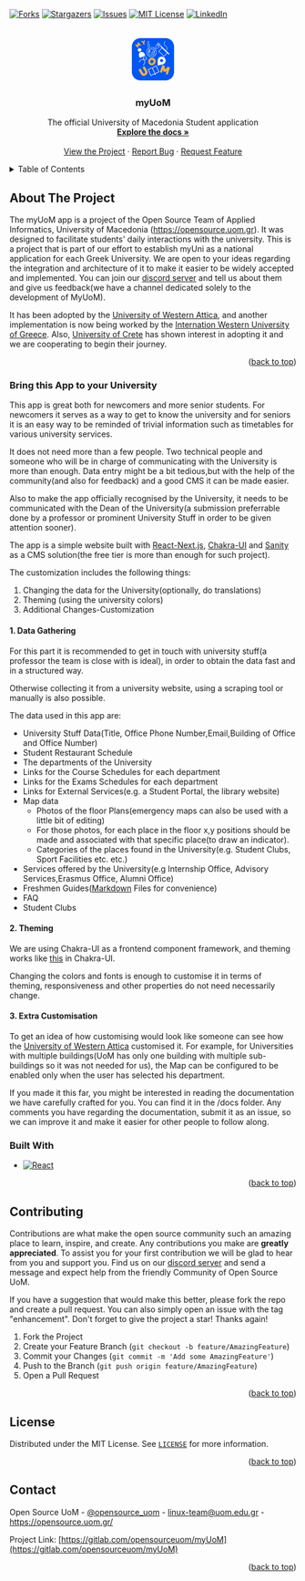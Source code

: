 <!-- Improved compatibility of back to top link: See: https://github.com/othneildrew/Best-README-Template/pull/73 -->

<a name="readme-top"></a>

<!--
*** Thanks for checking out the Best-README-Template. If you have a suggestion
*** that would make this better, please fork the repo and create a pull request
*** or simply open an issue with the tag "enhancement".
*** Don't forget to give the project a star!
*** Thanks again! Now go create something AMAZING! :D
-->

<!-- PROJECT SHIELDS -->
<!--
*** I'm using markdown "reference style" links for readability.
*** Reference links are enclosed in brackets [ ] instead of parentheses ( ).
*** See the bottom of this document for the declaration of the reference variables
*** for contributors-url, forks-url, etc. This is an optional, concise syntax you may use.
*** https://www.markdownguide.org/basic-syntax/#reference-style-links
-->

[![Forks][forks-shield]](https://gitlab.com/opensourceuom/myUoM/-/forks)
[![Stargazers][stars-shield]](https://gitlab.com/opensourceuom/myUoM/-/starrers)
[![Issues][issues-shield]](https://gitlab.com/opensourceuom/myUoM/-/issues)
[![MIT License][license-shield]](https://gitlab.com/opensourceuom/myUoM/-/blob/main/LICENSE)
[![LinkedIn][linkedin-shield]](https://www.linkedin.com/company/80766091)

<!-- PROJECT LOGO -->
<br />
<div align="center">
    <img src="src/assets/myUOMLogo.png" alt="Logo" width="80" height="80">
  <h3 align="center">myUoM</h3>

  <p align="center">
    The official University of Macedonia Student application
    <br />
    <a href="https://gitlab.com/opensourceuom/myUoM"><strong>Explore the docs »</strong></a>
    <br />
    <br />
    <a href="https://my.uom.gr/">View the Project</a>
    ·
    <a href="https://gitlab.com/opensourceuom/myUoM/-/issues/new">Report Bug</a>
    ·
    <a href="https://gitlab.com/opensourceuom/myUoM/-/issues/82">Request Feature</a>
  </p>
</div>

<!-- TABLE OF CONTENTS -->
<details>
  <summary>Table of Contents</summary>
  <ol>
    <li>
      <a href="#about-the-project">About The Project</a>
      <ul>
        <li><a href="#Bring-this-App-to-your-University">Bring this App to Your University:</a></li>
      </ul>
      <ul>
        <li><a href="#built-with">Built With</a></li>
      </ul>
    </li>
    <li><a href="#contributing">Contributing</a></li>
    <li><a href="#license">License</a></li>
    <li><a href="#contact">Contact</a></li>
  </ol>
</details>

<!-- ABOUT THE PROJECT -->

## About The Project

The myUoM app is a project of the Open Source Team of Applied Informatics, University of Macedonia (https://opensource.uom.gr).
It was designed to facilitate students' daily interactions with the university. This is a project that is part of our effort to establish myUni as a national application for each Greek University. We are open to your ideas regarding the integration and architecture of it to make it easier to be widely accepted and implemented. You can join our [discord server](https://discord.gg/nzMjpRYxp6) and tell us about them and give us feedback(we have a channel dedicated solely to the development of MyUoM).

It has been adopted by the [University of Western Attica](iam.uniwa.gr), and another implementation is now being worked by the [Internation Western University of Greece](https://www.ihu.gr). Also, [University of Crete](https://en.uoc.gr/) has shown interest in adopting it and we are cooperating to begin their journey.

<p align="right">(<a href="#readme-top">back to top</a>)</p>

### Bring this App to your University
This app is great both for newcomers and more senior students. For newcomers it serves as a way to get to know the university and for seniors it is an easy way to be reminded of trivial information such as timetables for various university services.

It does not need more than a few people. 
Two technical people and someone who will be in charge of communicating with the University is more than enough.
Data entry might be a bit tedious,but with the help of the community(and also for feedback) and a good CMS it can be made easier.

Also to make the app officially recognised by the University, it needs to be communicated with the Dean of the University(a submission preferrable done by a professor or prominent University Stuff in order to be given attention sooner).

The app is a simple website built with [React-Next.js](https://nextjs.org/), [Chakra-UI](https://chakra-ui.com/) and [Sanity](sanity.io) as a CMS solution(the free tier is more than enough for such project).

The customization includes the following things:
1. Changing the data for the University(optionally, do translations)
2. Theming (using the university colors)
3. Additional Changes-Customization

#### 1. Data Gathering
For this part it is recommended to get in touch with university stuff(a professor the team is close with is ideal), in order to obtain the data fast and in a structured way. 

Otherwise collecting it from a university website, using a scraping tool or manually is also possible.

The data used in this app are:

- University Stuff Data(Title, Office Phone Number,Email,Building of Office and Office Number)
- Student Restaurant Schedule
- The departments of the University
- Links for the Course Schedules for each department
- Links for the Exams Schedules for each department
- Links for External Services(e.g. a Student Portal, the library website)
- Map data
  - Photos of the floor Plans(emergency maps can also be used with a little bit of editing)
  - For those photos, for each place in the floor x,y positions should be made and associated with that specific place(to draw an indicator).
  - Categories of the places found in the University(e.g. Student Clubs, Sport Facilities etc. etc.)
- Services offered by the University(e.g Internship Office, Advisory Services,Erasmus Office, Alumni Office)
- Freshmen Guides([Markdown](https://en.wikipedia.org/wiki/Markdown) Files for convenience)
- FAQ
- Student Clubs

#### 2. Theming

We are using Chakra-UI as a frontend component framework, and theming works like [this](https://chakra-ui.com/docs/components/accordion/theming#theming) in Chakra-UI.

Changing the colors and fonts is enough to customise it in terms of theming, responsiveness and other properties do not need necessarily change.

#### 3. Extra Customisation

To get an idea of how customising would look like someone can see how the [University of Western Attica](iam.uniwa.gr) customised it.
For example, for Universities with multiple buildings(UoM has only one building with multiple sub-buildings so it was not needed for us), the Map can be configured to be enabled only when the user has selected his department.

If you made it this far, you might be interested in reading the documentation we have carefully crafted for you. You can find it in the /docs folder. Any comments you have regarding the documentation, submit it as an issue, so we can improve it and make it easier for other people to follow along. 

### Built With

- [![React][react.js]][react-url]

<p align="right">(<a href="#readme-top">back to top</a>)</p>

<!-- CONTRIBUTING -->

## Contributing

Contributions are what make the open source community such an amazing place to learn, inspire, and create. Any contributions you make are **greatly appreciated**. To assist you for your first contribution we will be glad to hear from you and support you. Find us on our [discord server](https://discord.gg/nzMjpRYxp6) and send a message and expect help from the friendly Community of Open Source UoM.

If you have a suggestion that would make this better, please fork the repo and create a pull request. You can also simply open an issue with the tag "enhancement".
Don't forget to give the project a star! Thanks again!

1. Fork the Project
2. Create your Feature Branch (`git checkout -b feature/AmazingFeature`)
3. Commit your Changes (`git commit -m 'Add some AmazingFeature'`)
4. Push to the Branch (`git push origin feature/AmazingFeature`)
5. Open a Pull Request

<p align="right">(<a href="#readme-top">back to top</a>)</p>

<!-- LICENSE -->

## License

Distributed under the MIT License. See [`LICENSE`](https://gitlab.com/opensourceuom/myUoM/-/blob/main/LICENSE) for more information.

<p align="right">(<a href="#readme-top">back to top</a>)</p>

<!-- CONTACT -->

## Contact

Open Source UoM - [@opensource_uom](https://twitter.com/opensource_uom) - linux-team@uom.edu.gr - https://opensource.uom.gr/

Project Link: [https://gitlab.com/opensourceuom/myUoM](https://gitlab.com/opensourceuom/myUoM)

<p align="right">(<a href="#readme-top">back to top</a>)</p>

<!-- MARKDOWN LINKS & IMAGES -->
<!-- https://www.markdownguide.org/basic-syntax/#reference-style-links -->

[contributors-shield]: https://img.shields.io/gitlab/contributors/opensourceuom/myUoM?style=for-the-badge
[forks-shield]: https://img.shields.io/gitlab/forks/opensourceuom/myUoM?style=for-the-badge
[stars-shield]: https://img.shields.io/gitlab/stars/opensourceuom/myUoM?style=for-the-badge
[issues-shield]: https://img.shields.io/gitlab/issues/open/opensourceuom/myUoM?style=for-the-badge
[license-shield]: https://img.shields.io/gitlab/license/opensourceuom/myUoM?style=for-the-badge
[linkedin-shield]: https://img.shields.io/badge/-LinkedIn-black.svg?style=for-the-badge&logo=linkedin&colorB=555
[react.js]: https://img.shields.io/badge/React-20232A?style=for-the-badge&logo=react&logoColor=61DAFB
[react-url]: https://reactjs.org/
